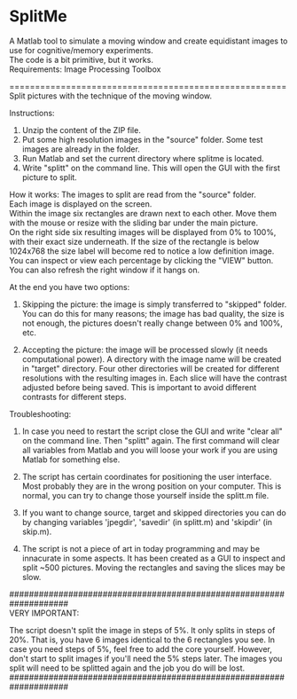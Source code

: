 SplitMe
=======


A Matlab tool to simulate a moving window and create equidistant images to use for cognitive/memory experiments.  
The code is a bit primitive, but it works.  
Requirements: Image Processing Toolbox  
  
======================================================
Split pictures with the technique of the moving window.
  
Instructions:  
  
1. Unzip the content of the ZIP file.
2. Put some high resolution images in the "source" folder. Some test images are already in the folder.
3. Run Matlab and set the current directory where splitme is located.
4. Write "splitt" on the command line. This will open the GUI with the first picture to split.


How it works:
The images to split are read from the "source" folder.  
Each image is displayed on the screen.  
Within the image six rectangles are drawn next to each other. Move them with the mouse or resize with the sliding bar under the main picture.  
On the right side six resulting images will be displayed from 0% to 100%, with their exact size underneath. If the size of the rectangle is below 1024x768 the size label will become red to notice a low definition image.  
You can inspect or view each percentage by clicking the "VIEW" button.  
You can also refresh the right window if it hangs on.  
  
At the end you have two options:  
  
1. Skipping the picture: the image is simply transferred to "skipped" folder. You can do this for many reasons; the image has bad quality, the size is not enough, the pictures doesn't really change between 0% and 100%, etc.  
  
2. Accepting the picture: the image will be processed slowly (it needs computational power). A directory with the image name will be created in "target" directory. Four other directories will be created for different resolutions with the resulting images in. Each slice will have the contrast adjusted before being saved. This is important to avoid different contrasts for different steps.  
  
  
  
Troubleshooting:  
1. In case you need to restart the script close the GUI and write "clear all" on the command line. Then "splitt" again. The first command will clear all variables from Matlab and you will loose your work if you are using Matlab for something else.  
  
2. The script has certain coordinates for positioning the user interface. Most probably they are in the wrong position on your computer. This is normal, you can try to change those yourself inside the splitt.m file.  
  
3. If you want to change source, target and skipped directories you can do by changing variables 'jpegdir', 'savedir' (in splitt.m) and 'skipdir' (in skip.m).  
  
4. The script is not a piece of art in today programming and may be innacurate in some aspects. It has been created as a GUI to inspect and split ~500 pictures. Moving the rectangles and saving the slices may be slow.  
  
  
####################################################################  
VERY IMPORTANT:  
  
The script doesn't split the image in steps of 5%. It only splits in steps of 20%. That is, you have 6 images identical to the 6 rectangles you see. In case you need steps of 5%, feel free to add the core yourself. However, don't start to split images if you'll need the 5% steps later. The images you split will need to be splitted again and the job you do will be lost.  
####################################################################  

